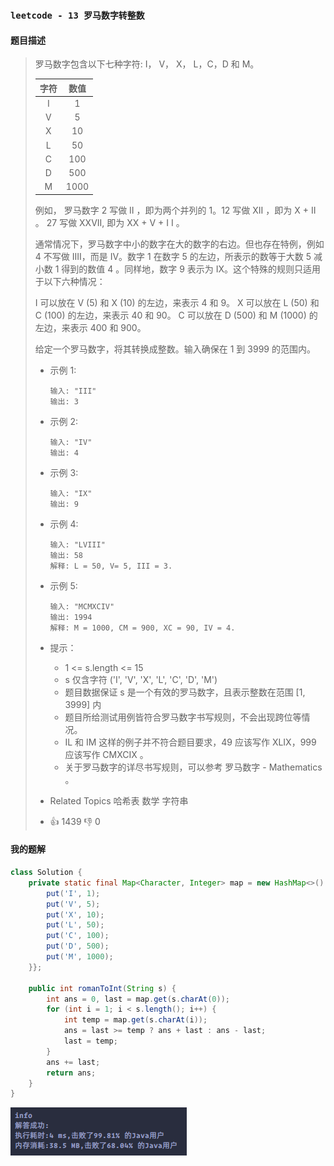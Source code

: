 ### `leetcode - 13 罗马数字转整数`

#### 题目描述

> 罗马数字包含以下七种字符: I， V， X， L，C，D 和 M。
>
> | 字符 | 数值 |
> | :--: | :--: |
> |  I   |  1   |
> |  V   |  5   |
> |  X   |  10  |
> |  L   |  50  |
> |  C   | 100  |
> |  D   | 500  |
> |  M   | 1000 |
>
> 例如， 罗马数字 2 写做 II ，即为两个并列的 1。12 写做 XII ，即为 X + II 。 27 写做 XXVII, 即为 XX + V + I
> I 。
>
> 通常情况下，罗马数字中小的数字在大的数字的右边。但也存在特例，例如 4 不写做 IIII，而是 IV。数字 1 在数字 5 的左边，所表示的数等于大数 5
> 减小数 1 得到的数值 4 。同样地，数字 9 表示为 IX。这个特殊的规则只适用于以下六种情况：
>
>
> I 可以放在 V (5) 和 X (10) 的左边，来表示 4 和 9。
> X 可以放在 L (50) 和 C (100) 的左边，来表示 40 和 90。
> C 可以放在 D (500) 和 M (1000) 的左边，来表示 400 和 900。
>
>
> 给定一个罗马数字，将其转换成整数。输入确保在 1 到 3999 的范围内。
>
> 
>
> *   示例 1:
>
>     ```
>     输入: "III"
>     输出: 3
>     ```
>
> *   示例 2:
>
>     ```
>     输入: "IV"
>     输出: 4
>     ```
>
> *   示例 3:
>
>     ```
>     输入: "IX"
>     输出: 9
>     ```
>
> *   示例 4:
>
>     ```
>     输入: "LVIII"
>     输出: 58
>     解释: L = 50, V= 5, III = 3.
>     ```
>
> *   示例 5:
>
>     ```
>     输入: "MCMXCIV"
>     输出: 1994
>     解释: M = 1000, CM = 900, XC = 90, IV = 4.
>     ```
>
>     
>
> 
>
> *   提示：
>     *   1 <= s.length <= 15
>     *   s 仅含字符 ('I', 'V', 'X', 'L', 'C', 'D', 'M')
>     *   题目数据保证 s 是一个有效的罗马数字，且表示整数在范围 [1, 3999] 内
>     *   题目所给测试用例皆符合罗马数字书写规则，不会出现跨位等情况。
>     *   IL 和 IM 这样的例子并不符合题目要求，49 应该写作 XLIX，999 应该写作 CMXCIX 。
>     *   关于罗马数字的详尽书写规则，可以参考 罗马数字 - Mathematics 。
>
> *   Related Topics 哈希表 数学 字符串
> *   👍 1439 👎 0

#### 我的题解

```java
class Solution {
    private static final Map<Character, Integer> map = new HashMap<>() {{
        put('I', 1);
        put('V', 5);
        put('X', 10);
        put('L', 50);
        put('C', 100);
        put('D', 500);
        put('M', 1000);
    }};

    public int romanToInt(String s) {
        int ans = 0, last = map.get(s.charAt(0));
        for (int i = 1; i < s.length(); i++) {
            int temp = map.get(s.charAt(i));
            ans = last >= temp ? ans + last : ans - last;
            last = temp;
        }
        ans += last;
        return ans;
    }
}
```

![image-20210810182627804](13_罗马数字转整数.assets/image-20210810182627804.png)

